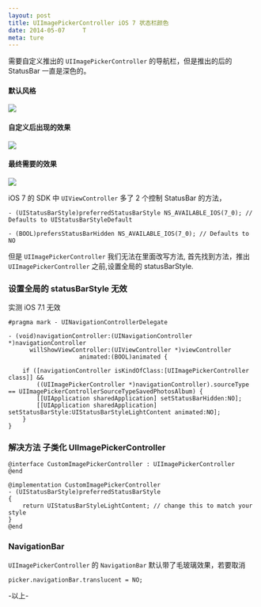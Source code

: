 ```yaml
---
layout: post
title: UIImagePickerController iOS 7 状态栏颜色
date: 2014-05-07     T
meta: ture
---
```

需要自定义推出的 `UIImagePickerController` 的导航栏，但是推出的后的 StatusBar 一直是深色的。

#### 默认风格
![](https://farm8.staticflickr.com/7347/13959527109_259ba87b75_n.jpg)

#### 自定义后出现的效果
![](https://farm8.staticflickr.com/7384/14166265013_de3af7ff77_n.jpg)

#### 最终需要的效果
![](https://farm3.staticflickr.com/2924/14146382834_273e896442_n.jpg)

iOS 7 的 SDK 中 `UIViewController` 多了 2 个控制 StatusBar 的方法，

```
- (UIStatusBarStyle)preferredStatusBarStyle NS_AVAILABLE_IOS(7_0); // Defaults to UIStatusBarStyleDefault

- (BOOL)prefersStatusBarHidden NS_AVAILABLE_IOS(7_0); // Defaults to NO
```

但是 `UIImagePickerController` 我们无法在里面改写方法, 首先找到方法，推出 `UIImagePickerController` 之前,设置全局的 statusBarStyle.

### 设置全局的 statusBarStyle 无效

实测 iOS 7.1 无效

```
#pragma mark - UINavigationControllerDelegate

- (void)navigationController:(UINavigationController *)navigationController
      willShowViewController:(UIViewController *)viewController
                    animated:(BOOL)animated {
    
    if ([navigationController isKindOfClass:[UIImagePickerController class]] &&
        ((UIImagePickerController *)navigationController).sourceType == UIImagePickerControllerSourceTypeSavedPhotosAlbum) {
        [[UIApplication sharedApplication] setStatusBarHidden:NO];
        [[UIApplication sharedApplication] setStatusBarStyle:UIStatusBarStyleLightContent animated:NO];
    }
}
```

### 解决方法 子类化 UIImagePickerController

```
@interface CustomImagePickerController : UIImagePickerController
@end

@implementation CustomImagePickerController
- (UIStatusBarStyle)preferredStatusBarStyle
{
    return UIStatusBarStyleLightContent; // change this to match your style
}
@end
```

### NavigationBar

`UIImagePickerController` 的 `NavigationBar` 默认带了毛玻璃效果，若要取消

```
picker.navigationBar.translucent = NO;
```

-以上-
